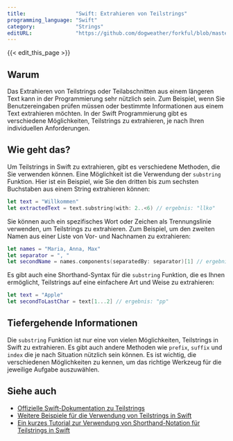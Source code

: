 ```yaml
---
title:                "Swift: Extrahieren von Teilstrings"
programming_language: "Swift"
category:             "Strings"
editURL:              "https://github.com/dogweather/forkful/blob/master/content/de/swift/extracting-substrings.md"
---
```


{{< edit_this_page >}}

## Warum

Das Extrahieren von Teilstrings oder Teilabschnitten aus einem längeren Text kann in der Programmierung sehr nützlich sein. Zum Beispiel, wenn Sie Benutzereingaben prüfen müssen oder bestimmte Informationen aus einem Text extrahieren möchten. In der Swift Programmierung gibt es verschiedene Möglichkeiten, Teilstrings zu extrahieren, je nach Ihren individuellen Anforderungen.

## Wie geht das?

Um Teilstrings in Swift zu extrahieren, gibt es verschiedene Methoden, die Sie verwenden können. Eine Möglichkeit ist die Verwendung der `substring` Funktion. Hier ist ein Beispiel, wie Sie den dritten bis zum sechsten Buchstaben aus einem String extrahieren können:

```Swift
let text = "Willkommen"
let extractedText = text.substring(with: 2..<6) // ergebnis: "llko"
```

Sie können auch ein spezifisches Wort oder Zeichen als Trennungslinie verwenden, um Teilstrings zu extrahieren. Zum Beispiel, um den zweiten Namen aus einer Liste von Vor- und Nachnamen zu extrahieren:

```Swift
let names = "Maria, Anna, Max"
let separator = ", "
let secondName = names.components(separatedBy: separator)[1] // ergebnis: "Anna"
```

Es gibt auch eine Shorthand-Syntax für die `substring` Funktion, die es Ihnen ermöglicht, Teilstrings auf eine einfachere Art und Weise zu extrahieren:

```Swift
let text = "Apple"
let secondToLastChar = text[1...2] // ergebnis: "pp"
```

## Tiefergehende Informationen

Die `substring` Funktion ist nur eine von vielen Möglichkeiten, Teilstrings in Swift zu extrahieren. Es gibt auch andere Methoden wie `prefix`, `suffix` und `index` die je nach Situation nützlich sein können. Es ist wichtig, die verschiedenen Möglichkeiten zu kennen, um das richtige Werkzeug für die jeweilige Aufgabe auszuwählen.

## Siehe auch

- [Offizielle Swift-Dokumentation zu Teilstrings](https://developer.apple.com/documentation/swift/string/1784955-substring)
- [Weitere Beispiele für die Verwendung von Teilstrings in Swift](https://www.hackingwithswift.com/example-code/strings/how-to-extract-a-substring-from-a-string-using-indexes)
- [Ein kurzes Tutorial zur Verwendung von Shorthand-Notation für Teilstrings in Swift](https://medium.com/@johnsundell/swifts-string-refinements-3e72c0d753fe)